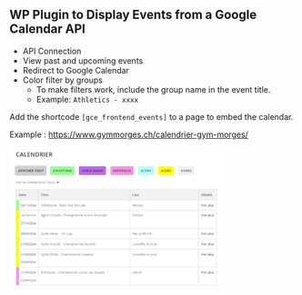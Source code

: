 ## WP Plugin to Display Events from a Google Calendar API

- API Connection
- View past and upcoming events
- Redirect to Google Calendar
- Color filter by groups
  - To make filters work, include the group name in the event title.
  - Example: `Athletics - xxxx`

Add the shortcode `[gce_frontend_events]` to a page to embed the calendar.

Example : https://www.gymmorges.ch/calendrier-gym-morges/

<img src="image.png" alt="Description de l'image" width="75%"/>
